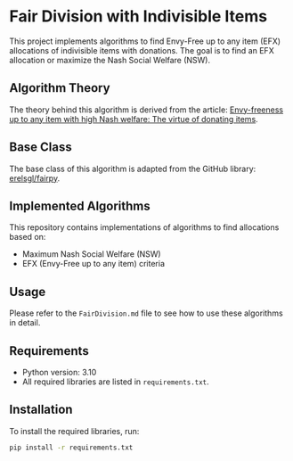 # Fair Division with Indivisible Items

This project implements algorithms to find Envy-Free up to any item (EFX) allocations of indivisible items with donations. The goal is to find an EFX allocation or maximize the Nash Social Welfare (NSW).

## Algorithm Theory

The theory behind this algorithm is derived from the article: [Envy-freeness up to any item with high Nash welfare: The virtue of donating items](https://arxiv.org/abs/1902.04319).

## Base Class

The base class of this algorithm is adapted from the GitHub library: [erelsgl/fairpy](https://github.com/erelsgl/fairpy).

## Implemented Algorithms

This repository contains implementations of algorithms to find allocations based on:
- Maximum Nash Social Welfare (NSW)
- EFX (Envy-Free up to any item) criteria

## Usage

Please refer to the `FairDivision.md` file to see how to use these algorithms in detail.

## Requirements

- Python version: 3.10
- All required libraries are listed in `requirements.txt`.

## Installation

To install the required libraries, run:

```bash
pip install -r requirements.txt
